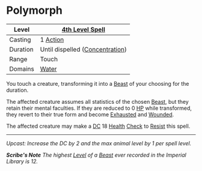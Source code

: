 # Polymorph

| Level    | [4th Level Spell](4th%20Level%20Spells.md)                           |
| -------- | --------------------------------------------------------------------- |
| Casting  | 1 [Action](../../../../Game%20Procedures/Core%20Procedures/Action.md) |
| Duration | Until dispelled ([Concentration](../../Concentration.md))             |
| Range    | Touch                                                                 |
| Domains  | [Water](../../Spell%20Domains/Water.md)                               |

You touch a creature, transforming it into a [Beast](../../../../Resources%20for%20GMs/Creature%20Types/Beast.md) of your choosing for the duration.

The affected creature assumes all statistics of the chosen [Beast](../../../../Resources%20for%20GMs/Creature%20Types/Beast.md), but they retain their mental faculties. If they are reduced to 0 [HP](../../../../Player%20Characters/Derived%20Statistics/Hit%20Points.md) while transformed, they revert to their true form and become [Exhausted](../../../../Game%20Procedures/Conditions/Exhausted.md) and [Wounded](../../../../Game%20Procedures/Conditions/Wounded.md).

The affected creature may make a [DC](../../../../Game%20Procedures/Core%20Procedures/DC.md) 18 [Health](../../../../Player%20Characters/Attributes/Health.md) [Check](../../../../Game%20Procedures/Core%20Procedures/Check.md) to [Resist](../../Resist.md) this spell.

---
*Upcast: Increase the DC by 2 and the max animal level by 1 per spell level.*

***Scribe's Note***
*The highest [Level](../../../../Player%20Characters/Progression/Level.md) of a [Beast](../../../../Resources%20for%20GMs/Creature%20Types/Beast.md) ever recorded in the Imperial Library is 12.*
